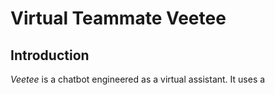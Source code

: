 # Virtual Teammate Veetee

## Introduction

*Veetee* is a chatbot engineered as a virtual assistant.  It uses a 